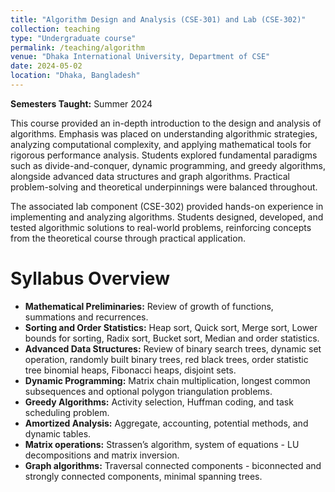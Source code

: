 ```yaml
---
title: "Algorithm Design and Analysis (CSE-301) and Lab (CSE-302)"
collection: teaching
type: "Undergraduate course"
permalink: /teaching/algorithm
venue: "Dhaka International University, Department of CSE"
date: 2024-05-02
location: "Dhaka, Bangladesh"
---
```


**Semesters Taught:** Summer 2024

This course provided an in-depth introduction to the design and analysis of algorithms. Emphasis was placed on understanding algorithmic strategies, analyzing computational complexity, and applying mathematical tools for rigorous performance analysis. Students explored fundamental paradigms such as divide-and-conquer, dynamic programming, and greedy algorithms, alongside advanced data structures and graph algorithms. Practical problem-solving and theoretical underpinnings were balanced throughout.

The associated lab component (CSE-302) provided hands-on experience in implementing and analyzing algorithms. Students designed, developed, and tested algorithmic solutions to real-world problems, reinforcing concepts from the theoretical course through practical application.

Syllabus Overview
======
- **Mathematical Preliminaries:** Review of growth of functions, summations and recurrences.
- **Sorting and Order Statistics:** Heap sort, Quick sort, Merge sort, Lower bounds for sorting, Radix sort, Bucket sort, Median and order statistics.
- **Advanced Data Structures:** Review of binary search trees, dynamic set operation, randomly built binary trees, red black trees, order statistic tree binomial heaps, Fibonacci heaps, disjoint sets.
- **Dynamic Programming:** Matrix chain multiplication, longest common subsequences and optional polygon triangulation problems.
- **Greedy Algorithms:** Activity selection, Huffman coding, and task scheduling problem.
- **Amortized Analysis:** Aggregate, accounting, potential methods, and dynamic tables.
- **Matrix operations:** Strassen’s algorithm, system of equations - LU decompositions and matrix inversion.
- **Graph algorithms:** Traversal connected components - biconnected and strongly connected components, minimal spanning trees.
